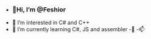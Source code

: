 - <h3>👋Hi, I’m @Feshior</h3>
- 👀 I’m interested in C# and C++
- 🌱 I’m currently learning C#, JS and assembler
-💞️ 
-📫
<!---
Feshior/Feshior is a ✨ special ✨ repository because its `README.md` (this file) appears on your GitHub profile.
You can click the Preview link to take a look at your changes.
--->
